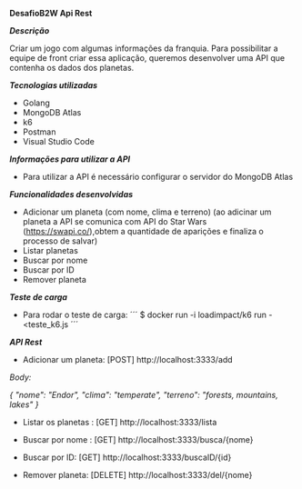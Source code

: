 **DesafioB2W Api Rest**

***Descrição***
     
 Criar um jogo com algumas informações da franquia. Para possibilitar  a equipe de front criar essa aplicação, queremos desenvolver uma API que contenha os dados dos planetas.


***Tecnologias utilizadas***

- Golang
- MongoDB Atlas
- k6
- Postman
- Visual Studio Code


***Informações para utilizar a API***
- Para utilizar a API é necessário configurar o servidor do MongoDB Atlas


***Funcionalidades desenvolvidas***
- Adicionar um planeta (com nome, clima e terreno)
(ao adicinar um planeta a API se comunica com API do Star Wars (https://swapi.co/),obtem a quantidade de aparições e finaliza o processo de salvar)
- Listar planetas
- Buscar por nome
- Buscar por ID
- Remover planeta

***Teste de carga***

- Para rodar o teste de carga:
´´´
$ docker run -i loadimpact/k6 run - <teste_k6.js
´´´

***API Rest***

- Adicionar um planeta: [POST] http://localhost:3333/add

*Body:*

*{ "nome": "Endor",* 
*"clima": "temperate",* 
*"terreno": "forests, mountains, lakes" }*

- Listar os planetas  : [GET] http://localhost:3333/lista

- Buscar por nome : [GET] http://localhost:3333/busca/{nome}

- Buscar por ID: [GET] http://localhost:3333/buscaID/{id}

- Remover planeta: [DELETE] http://localhost:3333/del/{nome}
